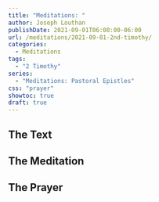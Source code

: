 ```yaml
---
title: "Meditations: "
author: Joseph Louthan
publishDate: 2021-09-01T06:00:00-06:00
url: /meditations/2021-09-01-2nd-timothy/
categories:
  - Meditations
tags:
  - "2 Timothy"
series:
  - "Meditations: Pastoral Epistles"
css: "prayer"
showtoc: true
draft: true
---
```


## The Text


## The Meditation


## The Prayer

<div style="font-variant: small-caps;">

</div>

```text

```
